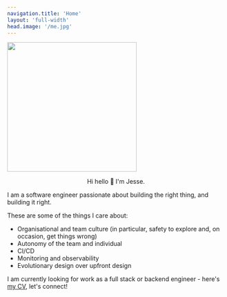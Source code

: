 ```yaml
---
navigation.title: 'Home'
layout: 'full-width'
head.image: '/me.jpg'
---
```

<img src="me.jpg" width="300" style="margin-left: auto; margin-right: auto;"/>

<p style="text-align: center;">Hi hello 👋 I'm Jesse.</p>

I am a software engineer passionate about building the right thing, and
building it right.

These are some of the things I care about:
- Organisational and team culture (in particular, safety to explore and, on occasion, get things wrong)
- Autonomy of the team and individual
- CI/CD
- Monitoring and observability
- Evolutionary design over upfront design

I am currently looking for work as a full stack or backend engineer - here's <a href="Jesse Bellingham CV.pdf" target="_blank" download="Jesse Bellingham CV.pdf">my CV</a>, let's connect!